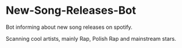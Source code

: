 # New-Song-Releases-Bot

Bot informing about new song releases on spotify. 

Scanning cool artists, mainly Rap, Polish Rap and mainstream stars.
